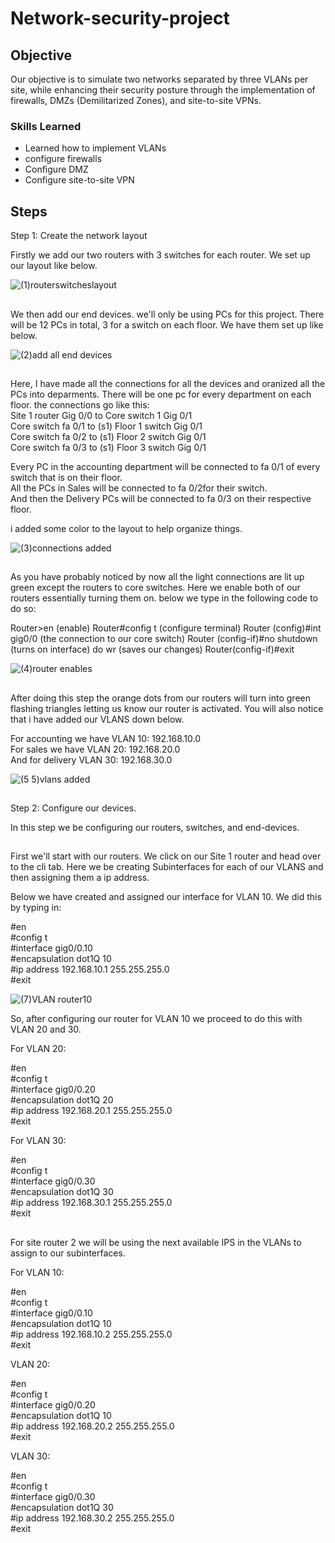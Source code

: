 # Network-security-project

## Objective

Our objective is to simulate two networks separated by three VLANs per site, while enhancing their security posture through the implementation of firewalls, DMZs (Demilitarized Zones), and site-to-site VPNs. 

### Skills Learned

- Learned how to implement VLANs
- configure firewalls
- Configure DMZ
- Configure site-to-site VPN

## Steps

Step 1:
Create the network layout

Firstly we add our two routers with 3 switches for each router. We set up our layout like below.
 
![(1)routerswitcheslayout](https://github.com/user-attachments/assets/855dfab8-c967-434a-8cbb-6ae8581f033b)

##

We then add our end devices. we'll only be using PCs for this project. There will be 12 PCs in total, 3 for a switch on each floor. We have them set up like below.

![(2)add all end devices](https://github.com/user-attachments/assets/90da6bad-c85d-4433-b8a0-25b887320e75)


##

Here, I have made all the connections for all the devices and oranized all the PCs into deparments. There will be one pc for every department on each floor. the connections go like this:<br>
Site 1 router Gig 0/0 to Core switch 1 Gig 0/1<br>
Core switch fa 0/1 to (s1) Floor 1 switch Gig 0/1<br>
Core switch fa 0/2 to (s1) Floor 2 switch Gig 0/1<br>
Core switch fa 0/3 to (s1) Floor 3 switch Gig 0/1<br>

Every PC in the accounting department will be connected to fa 0/1 of every switch that is on their floor.<br>
All the PCs in Sales will be connected to fa 0/2for their switch.<br>
And then the Delivery PCs will be connected to fa 0/3 on their respective floor.

i added some color to the layout to help organize things.

![(3)connections added](https://github.com/user-attachments/assets/1e699768-2e36-41b1-82bd-95d7e006eea1)


##

As you have probably noticed by now all the light connections are lit up green except the routers to core switches. Here we enable both of our routers essentially turning them on. below we type in the following code to do so:

Router>en (enable)
Router#config t (configure terminal)
Router (config)#int gig0/0 (the connection to our core switch)
Router (config-if)#no shutdown (turns on interface) 
do wr (saves our changes)
Router(config-if)#exit 

![(4)router enables](https://github.com/user-attachments/assets/5d944e46-fdc5-4c39-a8d3-aa7e277afe0a)

##

After doing this step the orange dots from our routers will turn into green flashing triangles letting us know our router is activated. You will also notice that i have added our VLANS down below. <BR>

For accounting we have VLAN 10: 192.168.10.0 <BR>
For sales we have VLAN 20: 192.168.20.0<BR>
And for delivery VLAN 30: 192.168.30.0

![(5 5)vlans added](https://github.com/user-attachments/assets/416c9c79-5b8f-4374-b0d8-1a012b623361)


##

Step 2:
Configure our devices.

In this step we be configuring our routers, switches, and end-devices.

##

First we'll start with our routers. We click on our Site 1 router and head over to the cli tab. Here we be creating Subinterfaces for each of our VLANS and then assigning them a ip address.<br>

Below we have created and assigned our interface for VLAN 10. We did this by typing in:

#en<br>
#config t<br>
#interface gig0/0.10<br>
#encapsulation dot1Q 10<br>
#ip address 192.168.10.1 255.255.255.0<br>
#exit

![(7)VLAN router10](https://github.com/user-attachments/assets/dba0d86d-2522-44e8-8f64-c6bce489649d)

So, after configuring our router for VLAN 10 we proceed to do this with VLAN 20 and 30. 

For VLAN 20:

#en<br>
#config t<br>
#interface gig0/0.20<br>
#encapsulation dot1Q 20<br>
#ip address 192.168.20.1 255.255.255.0<br>
#exit

For VLAN 30:

#en<br>
#config t<br>
#interface gig0/0.30<br>
#encapsulation dot1Q 30<br>
#ip address 192.168.30.1 255.255.255.0<br>
#exit

## 

For site router 2 we will be using the next available IPS in the VLANs to assign to our subinterfaces.

For VLAN 10:

#en<br>
#config t<br>
#interface gig0/0.10<br>
#encapsulation dot1Q 10<br>
#ip address 192.168.10.2 255.255.255.0<br>
#exit

VLAN 20:

#en<br>
#config t<br>
#interface gig0/0.20<br>
#encapsulation dot1Q 10<br>
#ip address 192.168.20.2 255.255.255.0<br>
#exit

VLAN 30:

#en<br>
#config t<br>
#interface gig0/0.30<br>
#encapsulation dot1Q 30<br>
#ip address 192.168.30.2 255.255.255.0<br>
#exit
